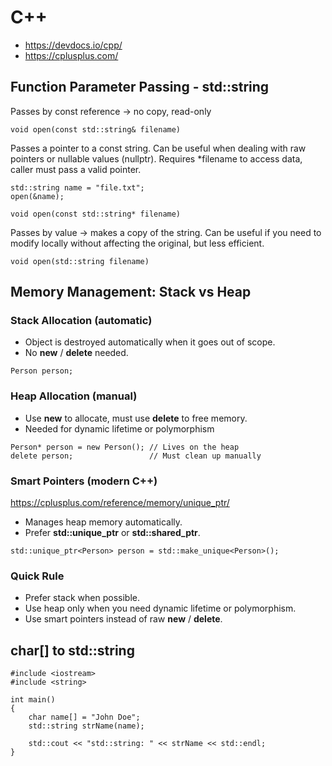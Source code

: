 # C++
- https://devdocs.io/cpp/
- https://cplusplus.com/


## Function Parameter Passing - std::string
Passes by const reference -> no copy, read-only
```
void open(const std::string& filename)
```
Passes a pointer to a const string. Can be useful when dealing with raw pointers or nullable values (nullptr).
Requires *filename to access data, caller must pass a valid pointer.
```
std::string name = "file.txt";
open(&name);

void open(const std::string* filename)
```
Passes by value -> makes a copy of the string. Can be useful if you need to modify locally without affecting the original,
but less efficient.
```
void open(std::string filename)
```

## Memory Management: Stack vs Heap
### Stack Allocation (automatic)
- Object is destroyed automatically when it goes out of scope.
- No **new** / **delete** needed.
```
Person person;
```

### Heap Allocation (manual)
- Use **new** to allocate, must use **delete** to free memory.
- Needed for dynamic lifetime or polymorphism
```
Person* person = new Person(); // Lives on the heap
delete person;                 // Must clean up manually
```

### Smart Pointers (modern C++)
https://cplusplus.com/reference/memory/unique_ptr/
- Manages heap memory automatically.
- Prefer **std::unique_ptr** or **std::shared_ptr**.
```
std::unique_ptr<Person> person = std::make_unique<Person>();
```

### Quick Rule
- Prefer stack when possible.
- Use heap only when you need dynamic lifetime or polymorphism.
- Use smart pointers instead of raw **new** / **delete**.


## char[] to std::string
```
#include <iostream>
#include <string>

int main()
{
    char name[] = "John Doe";
    std::string strName(name);
    
    std::cout << "std::string: " << strName << std::endl;
}
```
